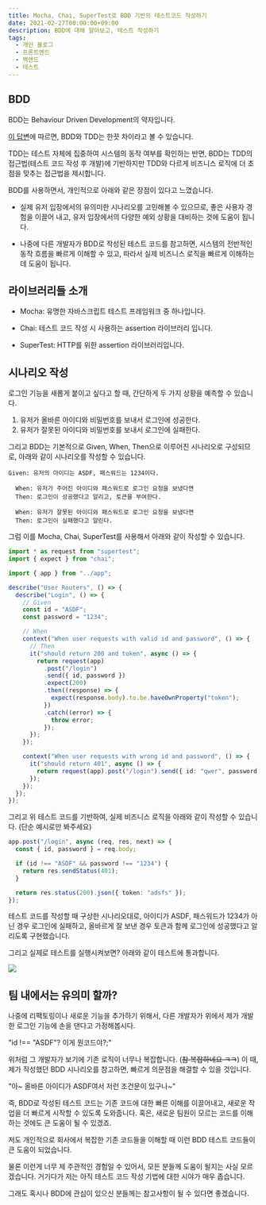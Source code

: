 ```yaml
---
title: Mocha, Chai, SuperTest로 BDD 기반의 테스트코드 작성하기
date: 2021-02-27T00:00:00+09:00
description: BDD에 대해 알아보고, 테스트 작성하기
tags:
  - 개인 블로그
  - 프론트엔드
  - 백엔드
  - 테스트
---
```


## BDD

BDD는 Behaviour Driven Development의 약자입니다.

[이 답변](https://softwareengineering.stackexchange.com/questions/135218/what-is-the-difference-between-writing-test-cases-for-bdd-and-tdd#135246)에 따르면, BDD와 TDD는 한끗 차이라고 볼 수 있습니다.

TDD는 테스트 자체에 집중하여 시스템의 동작 여부를 확인하는 반면, BDD는 TDD의 접근법(테스트 코드 작성 후 개발)에 기반하지만 TDD와 다르게 비즈니스 로직에 더 초점을 맞추는 접근법을 제시합니다.

BDD를 사용하면서, 개인적으로 아래와 같은 장점이 있다고 느꼈습니다.

- 실제 유저 입장에서의 유의미한 시나리오를 고민해볼 수 있으므로, 좋은 사용자 경험을 이끌어 내고, 유저 입장에서의 다양한 예외 상황을 대비하는 것에 도움이 됩니다.

- 나중에 다른 개발자가 BDD로 작성된 테스트 코드를 참고하면, 시스템의 전반적인 동작 흐름을 빠르게 이해할 수 있고, 따라서 실제 비즈니스 로직을 빠르게 이해하는데 도움이 됩니다.

## 라이브러리들 소개

- Mocha: 유명한 자바스크립트 테스트 프레임워크 중 하나입니다.

- Chai: 테스트 코드 작성 시 사용하는 assertion 라이브러리 입니다.

- SuperTest: HTTP를 위한 assertion 라이브러리입니다.

## 시나리오 작성

로그인 기능을 새롭게 붙이고 싶다고 할 때, 간단하게 두 가지 상황을 예측할 수 있습니다.

1. 유저가 올바른 아이디와 비밀번호를 보내서 로그인에 성공한다.
2. 유저가 잘못된 아이디와 비밀번호를 보내서 로그인에 실패한다.

그리고 BDD는 기본적으로 Given, When, Then으로 이루어진 시나리오로 구성되므로, 아래와 같이 시나리오를 작성할 수 있습니다.

```
Given: 유저의 아이디는 ASDF, 패스워드는 1234이다.

  When: 유저가 주어진 아이디와 패스워드로 로그인 요청을 보냈다면
  Then: 로그인이 성공했다고 알리고, 토큰을 부여한다.

  When: 유저가 잘못된 아이디와 패스워드로 로그인 요청을 보냈다면
  Then: 로그인이 실패했다고 알린다.
```

그럼 이를 Mocha, Chai, SuperTest를 사용해서 아래와 같이 작성할 수 있습니다.

```typescript
import * as request from "supertest";
import { expect } from "chai";

import { app } from "../app";

describe("User Routers", () => {
  describe("Login", () => {
    // Given
    const id = "ASDF";
    const password = "1234";

    // When
    context("When user requests with valid id and password", () => {
      // Then
      it("should return 200 and token", async () => {
        return request(app)
          .post("/login")
          .send({ id, password })
          .expect(200)
          .then((response) => {
            expect(response.body).to.be.haveOwnProperty("token");
          })
          .catch((error) => {
            throw error;
          });
      });
    });

    context("When user requests with wrong id and password", () => {
      it("should return 401", async () => {
        return request(app).post("/login").send({ id: "qwer", password: "zxcv" }).expect(401);
      });
    });
  });
});
```

그리고 위 테스트 코드를 기반하여, 실제 비즈니스 로직을 아래와 같이 작성할 수 있습니다. (단순 예시로만 봐주세요)

```typescript
app.post("/login", async (req, res, next) => {
  const { id, password } = req.body;

  if (id !== "ASDF" && password !== "1234") {
    return res.sendStatus(401);
  }

  return res.status(200).json({ token: "adsfs" });
});
```

테스트 코드를 작성할 때 구상한 시나리오대로, 아이디가 ASDF, 패스워드가 1234가 아닌 경우 로그인에 실패하고, 올바르게 잘 보낸 경우 토큰과 함께 로그인에 성공했다고 알리도록 구현했습니다.

그리고 실제로 테스트를 실행시켜보면? 아래와 같이 테스트에 통과합니다.

![](./images/posts/2021-02-27-mocha-chai-bdd/result.png)

## 팀 내에서는 유의미 할까?

나중에 리팩토링이나 새로운 기능을 추가하기 위해서, 다른 개발자가 위에서 제가 개발한 로그인 기능에 손을 댄다고 가정해봅시다.

"id !== "ASDF"? 이게 뭔코드야?;"

위처럼 그 개발자가 보기에 기존 로직이 너무나 복잡합니다. (~~참 복잡하네요 ㅋㅋ~~) 이 때, 제가 작성했던 BDD 시나리오를 참고하면, 빠르게 의문점을 해결할 수 있을 것입니다.

"아~ 올바른 아이디가 ASDF여서 저런 조건문이 있구나~"

즉, BDD로 작성된 테스트 코드는 기존 코드에 대한 빠른 이해를 이끌어내고, 새로운 작업을 더 빠르게 시작할 수 있도록 도와줍니다. 혹은, 새로운 팀원이 모르는 코드를 이해하는 것에도 큰 도움이 될 수 있겠죠.

저도 개인적으로 회사에서 복잡한 기존 코드들을 이해할 때 이런 BDD 테스트 코드들이 큰 도움이 되었습니다.

물론 이런게 너무 제 주관적인 경험일 수 있어서, 모든 분들께 도움이 될지는 사실 모르겠습니다. 거기다가 저는 아직 테스트 코드 작성 기법에 대한 시야가 매우 좁습니다.

그래도 혹시나 BDD에 관심이 있으신 분들께는 참고사항이 될 수 있다면 좋겠습니다.
